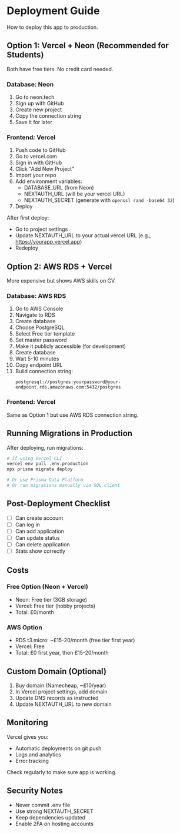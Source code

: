 # Deployment Guide

How to deploy this app to production.

## Option 1: Vercel + Neon (Recommended for Students)

Both have free tiers. No credit card needed.

### Database: Neon

1. Go to neon.tech
2. Sign up with GitHub
3. Create new project
4. Copy the connection string
5. Save it for later

### Frontend: Vercel

1. Push code to GitHub
2. Go to vercel.com
3. Sign in with GitHub
4. Click "Add New Project"
5. Import your repo
6. Add environment variables:
   - DATABASE_URL (from Neon)
   - NEXTAUTH_URL (will be your vercel URL)
   - NEXTAUTH_SECRET (generate with `openssl rand -base64 32`)
7. Deploy

After first deploy:
- Go to project settings
- Update NEXTAUTH_URL to your actual vercel URL (e.g., https://yourapp.vercel.app)
- Redeploy

## Option 2: AWS RDS + Vercel

More expensive but shows AWS skills on CV.

### Database: AWS RDS

1. Go to AWS Console
2. Navigate to RDS
3. Create database
4. Choose PostgreSQL
5. Select Free tier template
6. Set master password
7. Make it publicly accessible (for development)
8. Create database
9. Wait 5-10 minutes
10. Copy endpoint URL
11. Build connection string:
    ```
    postgresql://postgres:yourpassword@your-endpoint.rds.amazonaws.com:5432/postgres
    ```

### Frontend: Vercel

Same as Option 1 but use AWS RDS connection string.

## Running Migrations in Production

After deploying, run migrations:

```bash
# If using Vercel CLI
vercel env pull .env.production
npx prisma migrate deploy

# Or use Prisma Data Platform
# Or run migrations manually via SQL client
```

## Post-Deployment Checklist

- [ ] Can create account
- [ ] Can log in
- [ ] Can add application
- [ ] Can update status
- [ ] Can delete application
- [ ] Stats show correctly

## Costs

### Free Option (Neon + Vercel)
- Neon: Free tier (3GB storage)
- Vercel: Free tier (hobby projects)
- Total: £0/month

### AWS Option
- RDS t3.micro: ~£15-20/month (free tier first year)
- Vercel: Free
- Total: £0 first year, then £15-20/month

## Custom Domain (Optional)

1. Buy domain (Namecheap, ~£10/year)
2. In Vercel project settings, add domain
3. Update DNS records as instructed
4. Update NEXTAUTH_URL to new domain

## Monitoring

Vercel gives you:
- Automatic deployments on git push
- Logs and analytics
- Error tracking

Check regularly to make sure app is working.

## Security Notes

- Never commit .env file
- Use strong NEXTAUTH_SECRET
- Keep dependencies updated
- Enable 2FA on hosting accounts
